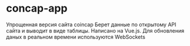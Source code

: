 # concap-app
Упрощенная версия сайта coincap
Берет данные по открытому API сайта и выводит в виде таблицы.
Написано на Vue.js. Для обновления даных в реальном времени используются WebSockets
